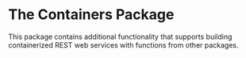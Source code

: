 # The Containers Package

This package contains additional functionality that supports building containerized REST web services with functions from other packages.